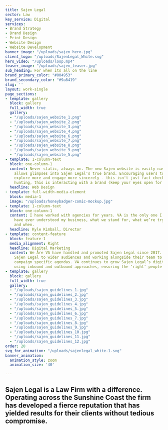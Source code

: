 ```yaml
---
title: Sajen Legal
sector: Law
key_service: Digital
services:
- Brand Strategy
- Brand Design
- Print Design
- Website Design
- Website Development
banner_image: "/uploads/sajen_hero.jpg"
client_logo: "/uploads/SajenLegal_White.svg"
hero_video: "/uploads/loop.mp4"
teaser_image: "/uploads/sajen_teaser.jpg"
sub_heading: For when its all on the line
brand_primary_color: "#004953"
brand_secondary_color: "#9a8419"
slug: ''
layout: work-single
page_sections:
- template: gallery
  block: gallery
  full_width: true
  gallery:
  - "/uploads/sajen_website_1.png"
  - "/uploads/sajen_website_2.png"
  - "/uploads/sajen_website_3.png"
  - "/uploads/sajen_website_4.png"
  - "/uploads/sajen_website_6.png"
  - "/uploads/sajen_website_7.png"
  - "/uploads/sajen_website_8.png"
  - "/uploads/sajen_website_9.png"
  - "/uploads/sajen_website_5.png"
- template: 1-column-text
  block: one-column-1
  content: Never static, always on. The new Sajen website is easily navigable and
    allows glimpses into Sajen Legal's true brand. Encouraging users to wander deeper,
    explore more and engage more sincerely - this isn't just fact checking or price
    hunting, this is interacting with a brand (keep your eyes open for the Honey Badger).
  headline: Web Design
- template: full-width-media-element
  block: media-1
  image: "/uploads/honeybadger-comic-mockup.jpg"
- template: 1-column-text
  block: one-column-1
  content: I have worked with agencies for years. VA is the only one I trust and that
    have ever understood my business, what we stand for, what we’re trying to achieve
    and when.
  headline: Kyle Kimball, Director
- template: content-feature
  block: feature-1
  media_alignment: Right
  headline: Digital Marketing
  content: We Are VA have handled and promoted Sajen Legal since 2017. Introducing
    Sajen Legal to wider audiences and working alongside their team to communicate
    campaign specific agendas. VA continues to grow Sajen Legal’s digital footprint
    using inbound and outbound approaches, ensuring the ‘right’ people get in touch.
- template: gallery
  block: gallery
  full_width: true
  gallery:
  - "/uploads/sajen_guidelines_1.jpg"
  - "/uploads/sajen_guidelines_2.jpg"
  - "/uploads/sajen_guidelines_3.jpg"
  - "/uploads/sajen_guidelines_4.jpg"
  - "/uploads/sajen_guidelines_5.jpg"
  - "/uploads/sajen_guidelines_6.jpg"
  - "/uploads/sajen_guidelines_7.jpg"
  - "/uploads/sajen_guidelines_8.jpg"
  - "/uploads/sajen_guidelines_9.jpg"
  - "/uploads/sajen_guidelines_10.jpg"
  - "/uploads/sajen_guidelines_11.jpg"
  - "/uploads/sajen_guidelines_12.jpg"
order: 20
svg_for_animation: "/uploads/sajenlegal_white-1.svg"
banner_animation:
  animation_style: zoom
  animation_size: '40'

---
```

## Sajen Legal is a Law Firm with a difference. Operating across the Sunshine Coast the firm has developed a fierce reputation that has yielded results for their clients without tedious compromise.